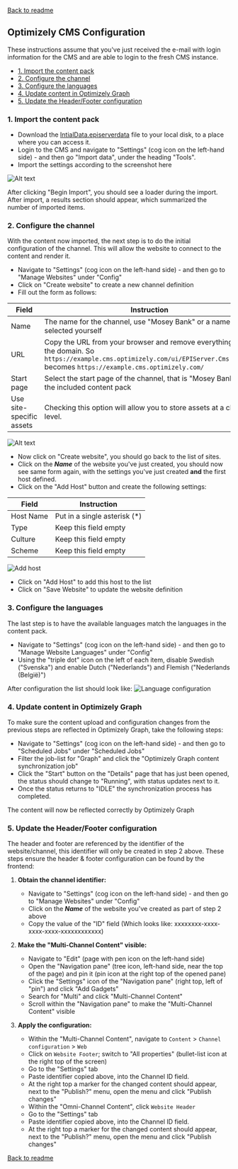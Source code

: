 [Back to readme](../README.md)
## Optimizely CMS Configuration <!-- omit in toc -->
These instructions assume that you've just received the e-mail with login information for the CMS and are able to login to the fresh CMS instance.

- [1. Import the content pack](#1-import-the-content-pack)
- [2. Configure the channel](#2-configure-the-channel)
- [3. Configure the languages](#3-configure-the-languages)
- [4. Update content in Optimizely Graph](#4-update-content-in-optimizely-graph)
- [5. Update the Header/Footer configuration](#5-update-the-headerfooter-configuration)

### 1. Import the content pack

- Download the [IntialData.episerverdata](../InitialData.episerverdata) file to your local disk, to a place where you can access it.
- Login to the CMS and navigate to "Settings" (cog icon on the left-hand side) - and then go "Import data", under the heading "Tools".
- Import the settings according to the screenshot here

![Alt text](./cms-import.png "Import settings")

After clicking "Begin Import", you should see a loader during the import. After import, a results section should appear, which summarized the number of imported items.

### 2. Configure the channel

With the content now imported, the next step is to do the initial configuration of the channel. This will allow the website to connect to the content and render it.

- Navigate to "Settings" (cog icon on the left-hand side) - and then go to "Manage Websites" under "Config"
- Click on "Create website" to create a new channel definition
- Fill out the form as follows:


| Field | Instruction |
| - | - |
| Name | The name for the channel, use "Mosey Bank" or a name you've selected yourself
| URL | Copy the URL from your browser and remove everything after the domain. So `https://example.cms.optimizely.com/ui/EPIServer.Cms.UI/...` becomes `https://example.cms.optimizely.com/` |
| Start page | Select the start page of the channel, that is "Mosey Bank" for the included content pack |
| Use site-specific assets | Checking this option will allow you to store assets at a channel level. |

![Alt text](./cms-site1.png "Create website")

- Now click on "Create website", you should go back to the list of sites.
- Click on the ***Name*** of the website you've just created, you should now see same form again, with the settings you've just created **and** the first host defined.
- Click on the "Add Host" button and create the following settings:

| Field | Instruction |
| - | - |
| Host Name | Put in a single asterisk (*) |
| Type | Keep this field empty |
| Culture | Keep this field empty |
| Scheme | Keep this field empty |

![Add host](./cms-site2.png)

- Click on "Add Host" to add this host to the list
- Click on "Save Website" to update the website definition

### 3. Configure the languages
The last step is to have the available languages match the languages in the content pack.

- Navigate to "Settings" (cog icon on the left-hand side) - and then go to "Manage Website Languages" under "Config"
- Using the "triple dot" icon on the left of each item, disable Swedish ("Svenska") and enable Dutch ("Nederlands") and Flemish ("Nederlands (België)")

After configuration the list should look like:
![Language configuration](./cms-languages.png)

### 4. Update content in Optimizely Graph
To make sure the content upload and configuration changes from the previous steps are reflected in Optimizely Graph, take the following steps:

- Navigate to "Settings" (cog icon on the left-hand side) - and then go to "Scheduled Jobs" under "Scheduled Jobs"
- Filter the job-list for "Graph" and click the "Optimizely Graph content synchronization job"
- Click the "Start" button on the "Details" page that has just been opened, the status should change to "Running", with status updates next to it.
- Once the status returns to "IDLE" the synchronization process has completed.

The content will now be reflected correctly by Optimizely Graph

### 5. Update the Header/Footer configuration
The header and footer are referenced by the identifier of the website/channel, this identifier will only be created in step 2 above. These steps ensure the header & footer configuration can be found by the frontend:

1. **Obtain the channel identifier:**
    - Navigate to "Settings" (cog icon on the left-hand side) - and then go to "Manage Websites" under "Config"
    - Click on the ***Name*** of the website you've created as part of step 2 above
    - Copy the value of the "ID" field (Which looks like: xxxxxxxx-xxxx-xxxx-xxxx-xxxxxxxxxxxx)

2. **Make the "Multi-Channel Content" visible:**
    - Navigate to "Edit" (page with pen icon on the left-hand side)
    - Open the "Navigation pane" (tree icon, left-hand side, near the top of the page) and pin it (pin icon at the right top of the opened pane)
    - Click the "Settings" icon of the "Navigation pane" (right top, left of "pin") and click "Add Gadgets"
    - Search for "Multi" and click "Multi-Channel Content"
    - Scroll within the "Navigation pane" to make the "Multi-Channel Content" visible

3. **Apply the configuration:**
    - Within the "Multi-Channel Content", navigate to `Content` > `Channel configuration` > `Web`
    - Click on `Website Footer`; switch to "All properties" (bullet-list icon at the right top of the screen)
    - Go to the "Settings" tab
    - Paste identifier copied above, into the Channel ID field.
    - At the right top a marker for the changed content should appear, next to the "Publish?" menu, open the menu and click "Publish changes"
    - Within the "Omni-Channel Content", click `Website Header`
    - Go to the "Settings" tab
    - Paste identifier copied above, into the Channel ID field.
    - At the right top a marker for the changed content should appear, next to the "Publish?" menu, open the menu and click "Publish changes"

[Back to readme](../README.md)